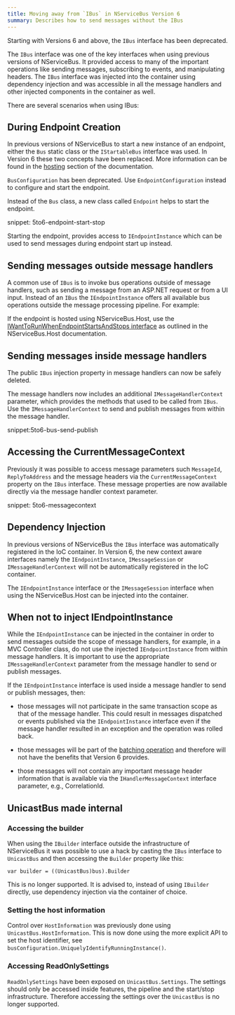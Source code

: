 ```yaml
---
title: Moving away from `IBus` in NServiceBus Version 6
summary: Describes how to send messages without the IBus
---
```


Starting with Versions 6 and above, the `IBus` interface has been deprecated.

The `IBus` interface was one of the key interfaces when using previous versions of NServiceBus. It provided access to many of the important operations like sending messages, subscribing to events, and manipulating headers. The `IBus` interface was injected into the container using dependency injection and was accessible in all the message handlers and other injected components in the container as well. 

There are several scenarios when using IBus:

## During Endpoint Creation

In previous versions of NServiceBus to start a new instance of an endpoint, either the `Bus` static class or the `IStartableBus` interface was used. In Version 6 these two concepts have been replaced. More information can be found in the [hosting](/nservicebus/hosting/) section of the documentation.

`BusConfiguration` has been deprecated. Use `EndpointConfiguration` instead to configure and start the endpoint. 

Instead of the `Bus` class, a new class called `Endpoint` helps to start the endpoint.

snippet: 5to6-endpoint-start-stop

Starting the endpoint, provides access to `IEndpointInstance` which can be used to send messages during endpoint start up instead.

## Sending messages outside message handlers

A common use of `IBus` is to invoke bus operations outside of message handlers, such as sending a message from an ASP.NET request or from a UI input. Instead of an `IBus` the `IEndpointInstance` offers all available bus operations outside the message processing pipeline. For example:

If the endpoint is hosted using NServiceBus.Host, use the [IWantToRunWhenEndpointStartsAndStops interface](/nservicebus/upgrades/host-6to7.md) as outlined in the NServiceBus.Host documentation.

## Sending messages inside message handlers

The public `IBus` injection property in message handlers can now be safely deleted.

The message handlers now includes an additional `IMessageHandlerContext` parameter, which provides the methods that used to be called from `IBus`. Use the `IMessageHandlerContext` to send and publish messages from within the message handler. 

snippet:5to6-bus-send-publish


## Accessing the CurrentMessageContext

Previously it was possible to access message parameters such `MessageId`, `ReplyToAddress` and the message headers via the `CurrentMessageContext` property on the `IBus` interface. These message properties are now available directly via the message handler context parameter.

snippet: 5to6-messagecontext


## Dependency Injection

In previous versions of NServiceBus the `IBus` interface was automatically registered in the IoC container. In Version 6, the new context aware interfaces namely the `IEndpointInstance`, `IMessageSession` or `IMessageHandlerContext` will not be automatically registered in the IoC container. 

The `IEndpointInstance` interface or the `IMessageSession` interface when using the NServiceBus.Host can be injected into the container.

## When not to inject IEndpointInstance

While the `IEndpointInstance` can be injected in the container in order to send messages outside the scope of message handlers, for example, in a MVC Controller class, do not use the injected `IEndpointInstance` from within message handlers. It is important to use the appropriate `IMessageHandlerContext` parameter from the message handler to send or publish messages.

If the `IEndpointInstance` interface is used inside a message handler to send or publish messages, then:

- those messages will not participate in the same transaction scope as that of the message handler. This could result in messages dispatched or events published via the `IEndpointInstance` interface even if the message handler resulted in an exception and the operation was rolled back.

- those messages will be part of the [batching operation](/nservicebus/messaging/batched-dispatch.md) and therefore will not have the benefits that Version 6 provides.

- those messages will not contain any important message header information that is available via the `IHandlerMessageContext` interface parameter, e.g., CorrelationId.  


## UnicastBus made internal


### Accessing the builder

When using the `IBuilder` interface outside the infrastructure of NServiceBus it was possible to use a hack by casting the `IBus` interface to `UnicastBus` and then accessing the `Builder` property like this:

    var builder = ((UnicastBus)bus).Builder

This is no longer supported. It is advised to, instead of using `IBuilder` directly, use dependency injection via the container of choice.


### Setting the host information

Control over `HostInformation` was previously done using `UnicastBus.HostInformation`. This is now done using the more explicit API to set the host identifier, see `busConfiguration.UniquelyIdentifyRunningInstance()`.


### Accessing ReadOnlySettings

`ReadOnlySettings` have been exposed on `UnicastBus.Settings`. The settings should only be accessed inside features, the pipeline and the start/stop infrastructure. Therefore accessing the settings over the `UnicastBus` is no longer supported.
